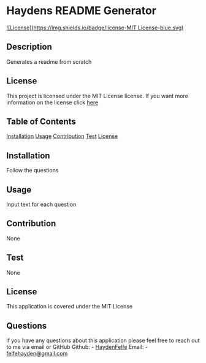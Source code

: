 

# Haydens README Generator
  

[![License](https://img.shields.io/badge/license-MIT License-blue.svg)](LICENSE)


## Description
  
Generates a readme from scratch
  

## License

This project is licensed under the MIT License license. If you want more information on the license click [here]([License](LICENSE))
    
  


## Table of Contents
[Installation](#installation)
[Usage](#usage)
[Contribution](#contribution)
[Test](#test)
[License](#license)
   
## Installation
Follow the questions

## Usage
Input text for each question

## Contribution
None

## Test
None

## License
This application is covered under the MIT License

## Questions
if you have any questions about this application please feel free to reach out to me via email or GitHub
Github: - [HaydenFelfe](https://github.com/HaydenFelfe)
Email: - felfehayden@gmail.com
